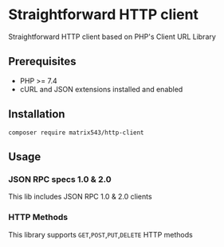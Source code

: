# Straightforward HTTP client

Straightforward HTTP client based on PHP's Client URL Library

## Prerequisites

- PHP >= 7.4
- cURL and JSON extensions installed and enabled

## Installation

`composer require matrix543/http-client`

## Usage

### JSON RPC specs 1.0 & 2.0

This lib includes JSON RPC 1.0 & 2.0 clients

### HTTP Methods

This library supports `GET`,`POST`,`PUT`,`DELETE` HTTP methods
